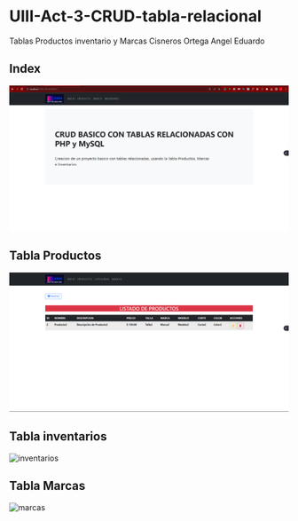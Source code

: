 # UIII-Act-3-CRUD-tabla-relacional
Tablas Productos inventario y Marcas
Cisneros Ortega Angel Eduardo


## Index
![index](https://github.com/aecortega/UIII-Act-3-CRUD-tabla-relacional/blob/main/Captura%20de%20pantalla%202023-11-16%20225133.png)
## Tabla Productos
![productos](https://github.com/aecortega/UIII-Act-3-CRUD-tabla-relacional/blob/main/Captura%20de%20pantalla%202023-11-16%20225207.png)
## Tabla inventarios
![inventarios]()
## Tabla Marcas
![marcas]()

